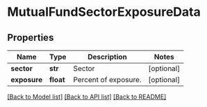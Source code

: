 # MutualFundSectorExposureData

## Properties
Name | Type | Description | Notes
------------ | ------------- | ------------- | -------------
**sector** | **str** | Sector | [optional] 
**exposure** | **float** | Percent of exposure. | [optional] 

[[Back to Model list]](../README.md#documentation-for-models) [[Back to API list]](../README.md#documentation-for-api-endpoints) [[Back to README]](../README.md)


